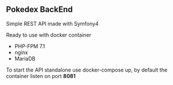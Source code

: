 ## Pokedex BackEnd
Simple REST API made with Symfony4

Ready to use with docker container 
- PHP-FPM 7.1
- nginx
- MariaDB

To start the API standalone use docker-compose up, by default the container listen on port **8081**